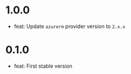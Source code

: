 # 1.0.0

* feat: Update `azurerm` provider version to `2.x.x`

# 0.1.0

* feat: First stable version
